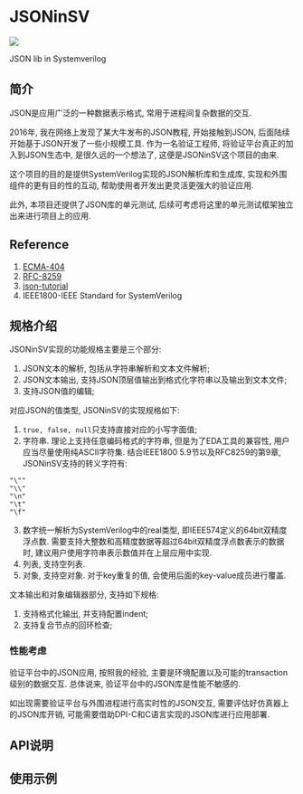 # JSONinSV

![](https://img.shields.io/badge/license-MIT-green)

JSON lib in Systemverilog

## 简介

JSON是应用广泛的一种数据表示格式, 常用于进程间复杂数据的交互. 

2016年, 我在网络上发现了某大牛发布的JSON教程, 开始接触到JSON, 后面陆续开始基于JSON开发了一些小规模工具. 作为一名验证工程师, 将验证平台真正的加入到JSON生态中, 是很久远的一个想法了, 这便是JSONinSV这个项目的由来.

这个项目的目的是提供SystemVerilog实现的JSON解析库和生成库, 实现和外围组件的更有目的性的互动, 帮助使用者开发出更灵活更强大的验证应用.

此外, 本项目还提供了JSON库的单元测试, 后续可考虑将这里的单元测试框架独立出来进行项目上的应用.

## Reference

1. [ECMA-404](https://www.ecma-international.org/publications/files/ECMA-ST/ECMA-404.pdf)
1. [RFC-8259](https://www.rfc-editor.org/rfc/rfc8259.txt)
1. [json-tutorial](https://github.com/miloyip/json-tutorial)
1. IEEE1800-IEEE Standard for SystemVerilog

## 规格介绍

JSONinSV实现的功能规格主要是三个部分:

1. JSON文本的解析, 包括从字符串解析和文本文件解析;
2. JSON文本输出, 支持JSON顶层值输出到格式化字符串以及输出到文本文件;
3. 支持JSON值的编辑;

对应JSON的值类型, JSONinSV的实现规格如下:

1. `true, false, null`只支持直接对应的小写字面值;
2. 字符串. 理论上支持任意编码格式的字符串, 但是为了EDA工具的兼容性, 用户应当尽量使用纯ASCII字符集. 结合IEEE1800 5.9节以及RFC8259的第9章, JSONinSV支持的转义字符有:
```
"\""
"\\"
"\n"
"\t"
"\f"
```
3. 数字统一解析为SystemVerilog中的real类型, 即IEEE574定义的64bit双精度浮点数. 需要支持大整数和高精度数据等超过64bit双精度浮点数表示的数据时, 建议用户使用字符串表示数值并在上层应用中实现.
4. 列表, 支持空列表.
5. 对象, 支持空对象. 对于key重复的值, 会使用后面的key-value成员进行覆盖.

文本输出和对象编辑器部分, 支持如下规格:

1. 支持格式化输出, 并支持配置indent;
2. 支持复合节点的回环检查;

### 性能考虑

验证平台中的JSON应用, 按照我的经验, 主要是环境配置以及可能的transaction级别的数据交互. 总体说来, 验证平台中的JSON库是性能不敏感的.

如出现需要验证平台与外围进程进行高实时性的JSON交互, 需要评估好仿真器上的JSON库开销, 可能需要借助DPI-C和C语言实现的JSON库进行应用部署.

## API说明

## 使用示例

